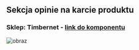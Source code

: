 ## Sekcja opinie na karcie produktu 
### Sklep: Timbernet - [link do komponentu](https://composer.idosell.com/modules/63e5ec2d388136.52715605/version/2?link=%2Fcompositions%2F63f8946ce558f0.81117993)

![obraz](https://user-images.githubusercontent.com/32408896/222146116-6b38a8d5-0a3c-4acb-8dcc-ff18e3db9966.png)

